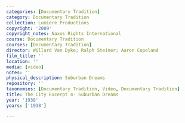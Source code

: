```yaml
---
categories: [Documentary Tradition]
category: Documentary Tradition
collection: Lumiere Productions
copyright: '2009'
copyright_notes: Naxos Rights International
course: Documentary Tradition
courses: [Documentary Tradition]
director: Willard Van Dyke; Ralph Steiner; Aaron Copeland
film_title: ''
location: ''
media: [video]
notes: ''
physical_description: Suburban Dreams
repository: ''
taxonomies: [Documentary Tradition, Video, Documentary Tradition]
title: The City Excerpt 4- Suburban Dreams
year: '1938'
years: ['1938']

---
```

